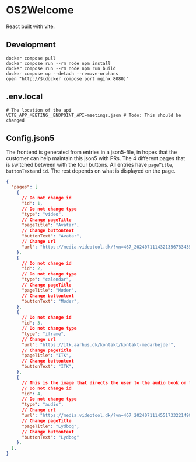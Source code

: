 # OS2Welcome 

React built with vite.

## Development

```shell
docker compose pull
docker compose run --rm node npm install
docker compose run --rm node npm run build
docker compose up --detach --remove-orphans
open "http://$(docker compose port nginx 8080)"
```

## .env.local

```shell
# The location of the api
VITE_APP_MEETING__ENDPOINT_API=meetings.json # Todo: This should be changed
```

## Config.json5

The frontend is generated from entries in a json5-file, in hopes that the customer can help maintain this json5 with PRs.
The 4 different pages that is switched between with the four buttons. All entries have ```pageTitle```, ```buttonText```and ```id```. The rest depends on what is displayed on the page.

```json
{
  "pages": [ 
    {
      // Do not change id
      "id": 1,
      // Do not change type
      "type": "video",
      // Change pageTitle
      "pageTitle": "Avatar",
      // Change buttontext
      "buttonText": "Avatar",
      // Change url
      "url": "https://media.videotool.dk/?vn=467_2024071114321356783435329104",
    },
    {
      // Do not change id
      "id": 2,
      // Do not change type
      "type": "calendar",
      // Change pageTitle
      "pageTitle": "Møder",
      // Change buttontext
      "buttonText": "Møder",
    },
    {
      // Do not change id
      "id": 3,
      // Do not change type
      "type": "iframe",
      // Change url
      "url": "https://itk.aarhus.dk/kontakt/kontakt-medarbejder",
      // Change pageTitle
      "pageTitle": "ITK",
      // Change buttontext
      "buttonText": "ITK",
    },
    {
      // This is the image that directs the user to the audio book on the wall
      // Do not change id
      "id": 4,
      // Do not change type
      "type": "audio",
      // Change url
      "url": "https://media.videotool.dk/?vn=467_2024071114551733221498156038",
      // Change pageTitle
      "pageTitle": "Lydbog",
      // Change buttontext
      "buttonText": "Lydbog"
    },
  ],
}
```